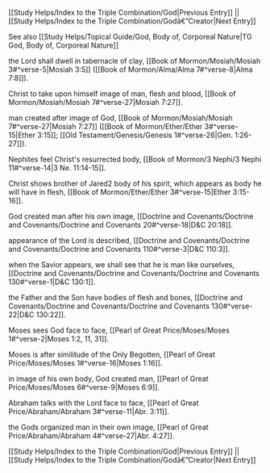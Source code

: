 [[Study Helps/Index to the Triple Combination/God|Previous Entry]]  ||  [[Study Helps/Index to the Triple Combination/Godâ€”Creator|Next Entry]]

 See also [[Study Helps/Topical Guide/God, Body of, Corporeal Nature|TG God, Body of, Corporeal Nature]]

 the Lord shall dwell in tabernacle of clay, [[Book of Mormon/Mosiah/Mosiah 3#^verse-5|Mosiah 3:5]] ([[Book of Mormon/Alma/Alma 7#^verse-8|Alma 7:8]]).

 Christ to take upon himself image of man, flesh and blood, [[Book of Mormon/Mosiah/Mosiah 7#^verse-27|Mosiah 7:27]].

 man created after image of God, [[Book of Mormon/Mosiah/Mosiah 7#^verse-27|Mosiah 7:27]] ([[Book of Mormon/Ether/Ether 3#^verse-15|Ether 3:15]]; [[Old Testament/Genesis/Genesis 1#^verse-26|Gen. 1:26-27]]).

 Nephites feel Christ's resurrected body, [[Book of Mormon/3 Nephi/3 Nephi 11#^verse-14|3 Ne. 11:14-15]].

 Christ shows brother of Jared2 body of his spirit, which appears as body he will have in flesh, [[Book of Mormon/Ether/Ether 3#^verse-15|Ether 3:15-16]].

 God created man after his own image, [[Doctrine and Covenants/Doctrine and Covenants/Doctrine and Covenants 20#^verse-18|D&C 20:18]].

 appearance of the Lord is described, [[Doctrine and Covenants/Doctrine and Covenants/Doctrine and Covenants 110#^verse-3|D&C 110:3]].

 when the Savior appears, we shall see that he is man like ourselves, [[Doctrine and Covenants/Doctrine and Covenants/Doctrine and Covenants 130#^verse-1|D&C 130:1]].

 the Father and the Son have bodies of flesh and bones, [[Doctrine and Covenants/Doctrine and Covenants/Doctrine and Covenants 130#^verse-22|D&C 130:22]].

 Moses sees God face to face, [[Pearl of Great Price/Moses/Moses 1#^verse-2|Moses 1:2, 11, 31]].

 Moses is after similitude of the Only Begotten, [[Pearl of Great Price/Moses/Moses 1#^verse-16|Moses 1:16]].

 in image of his own body, God created man, [[Pearl of Great Price/Moses/Moses 6#^verse-9|Moses 6:9]].

 Abraham talks with the Lord face to face, [[Pearl of Great Price/Abraham/Abraham 3#^verse-11|Abr. 3:11]].

 the Gods organized man in their own image, [[Pearl of Great Price/Abraham/Abraham 4#^verse-27|Abr. 4:27]].

[[Study Helps/Index to the Triple Combination/God|Previous Entry]]  ||  [[Study Helps/Index to the Triple Combination/Godâ€”Creator|Next Entry]]